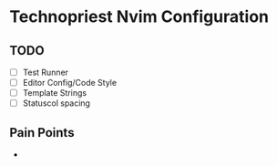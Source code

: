 # Technopriest Nvim Configuration

## TODO

- [ ] Test Runner
- [ ] Editor Config/Code Style
- [ ] Template Strings
- [ ] Statuscol spacing

## Pain Points

-
